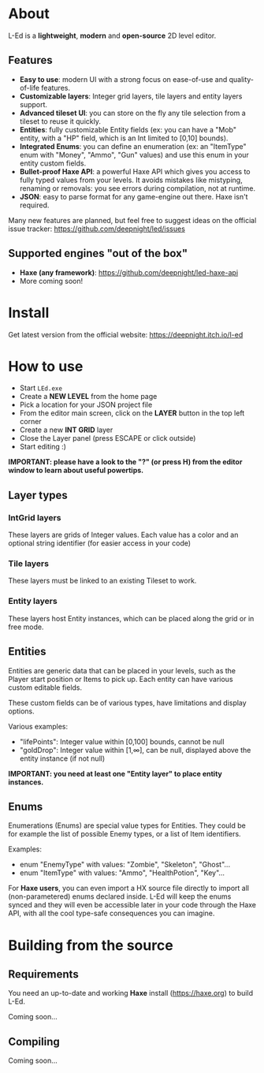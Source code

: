 # About

L-Ed is a **lightweight**, **modern** and **open-source** 2D level editor.

## Features

 - **Easy to use**: modern UI with a strong focus on ease-of-use and quality-of-life features.
 - **Customizable layers**: Integer grid layers, tile layers and entity layers support.
 - **Advanced tileset UI**: you can store on the fly any tile selection from a tileset to reuse it quickly.
 - **Entities**: fully customizable Entity fields (ex: you can have a "Mob" entity, with a "HP" field, which is an Int limited to [0,10] bounds).
 - **Integrated Enums**: you can define an enumeration (ex: an "ItemType" enum with "Money", "Ammo", "Gun" values) and use this enum in your entity custom fields.
 - **Bullet-proof Haxe API**: a powerful Haxe API which gives you access to fully typed values from your levels. It avoids mistakes like mistyping, renaming or removals: you see errors during compilation, not at runtime.
 - **JSON**: easy to parse format for any game-engine out there. Haxe isn't required.

Many new features are planned, but feel free to suggest ideas on the official issue tracker: https://github.com/deepnight/led/issues

## Supported engines "out of the box"

 - **Haxe (any framework)**: https://github.com/deepnight/led-haxe-api
 - More coming soon!

# Install

Get latest version from the official website: https://deepnight.itch.io/l-ed

# How to use

 - Start ``LEd.exe``
 - Create a **NEW LEVEL** from the home page
 - Pick a location for your JSON project file
 - From the editor main screen, click on the **LAYER** button in the top left corner
 - Create a new **INT GRID** layer
 - Close the Layer panel (press ESCAPE or click outside)
 - Start editing :)

**IMPORTANT: please have a look to the "?" (or press H) from the editor window to learn about useful powertips.**

## Layer types

### IntGrid layers

These layers are grids of Integer values. Each value has a color and an optional string identifier (for easier access in your code)

### Tile layers

These layers must be linked to an existing Tileset to work.

### Entity layers

These layers host Entity instances, which can be placed along the grid or in free mode.



## Entities

Entities are generic data that can be placed in your levels, such as the Player start position or Items to pick up. Each entity can have various custom editable fields.

These custom fields can be of various types, have limitations and display options.

Various examples:
 - "lifePoints": Integer value within [0,100] bounds, cannot be null
 - "goldDrop": Integer value within [1,∞], can be null, displayed above the entity instance (if not null)

**IMPORTANT: you need at least one "Entity layer" to place entity instances.**

## Enums

Enumerations (Enums) are special value types for Entities. They could be for example the list of possible Enemy types, or a list of Item identifiers.

Examples:

 - enum "EnemyType" with values: "Zombie", "Skeleton", "Ghost"...
 - enum "ItemType" with values: "Ammo", "HealthPotion", "Key"...

For **Haxe users**, you can even import a HX source file directly to import all (non-parametered) enums declared inside. L-Ed will keep the enums synced and they will even be accessible later in your code through the Haxe API, with all the cool type-safe consequences you can imagine.



# Building from the source

## Requirements

You need an up-to-date and working **Haxe** install (https://haxe.org) to build L-Ed.

Coming soon...

## Compiling

Coming soon...
